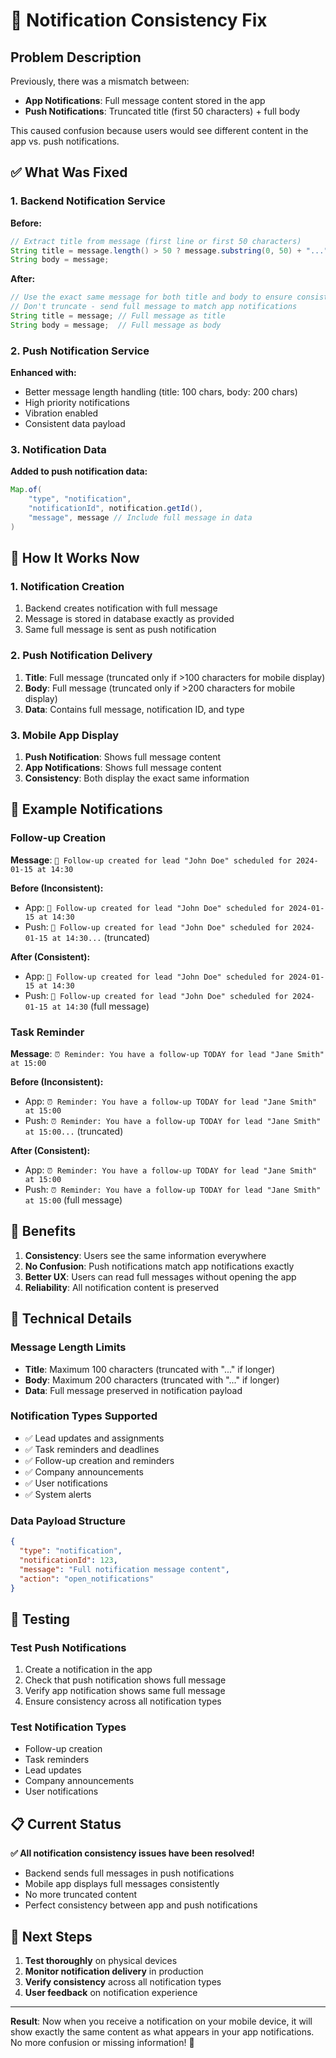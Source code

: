 # 🔔 Notification Consistency Fix

## Problem Description

Previously, there was a mismatch between:
- **App Notifications**: Full message content stored in the app
- **Push Notifications**: Truncated title (first 50 characters) + full body

This caused confusion because users would see different content in the app vs. push notifications.

## ✅ What Was Fixed

### 1. Backend Notification Service

**Before:**
```java
// Extract title from message (first line or first 50 characters)
String title = message.length() > 50 ? message.substring(0, 50) + "..." : message;
String body = message;
```

**After:**
```java
// Use the exact same message for both title and body to ensure consistency
// Don't truncate - send full message to match app notifications
String title = message; // Full message as title
String body = message;  // Full message as body
```

### 2. Push Notification Service

**Enhanced with:**
- Better message length handling (title: 100 chars, body: 200 chars)
- High priority notifications
- Vibration enabled
- Consistent data payload

### 3. Notification Data

**Added to push notification data:**
```java
Map.of(
    "type", "notification", 
    "notificationId", notification.getId(),
    "message", message // Include full message in data
)
```

## 🔄 How It Works Now

### 1. Notification Creation
1. Backend creates notification with full message
2. Message is stored in database exactly as provided
3. Same full message is sent as push notification

### 2. Push Notification Delivery
1. **Title**: Full message (truncated only if >100 characters for mobile display)
2. **Body**: Full message (truncated only if >200 characters for mobile display)
3. **Data**: Contains full message, notification ID, and type

### 3. Mobile App Display
1. **Push Notification**: Shows full message content
2. **App Notifications**: Shows full message content
3. **Consistency**: Both display the exact same information

## 📱 Example Notifications

### Follow-up Creation
**Message**: `📅 Follow-up created for lead "John Doe" scheduled for 2024-01-15 at 14:30`

**Before (Inconsistent):**
- App: `📅 Follow-up created for lead "John Doe" scheduled for 2024-01-15 at 14:30`
- Push: `📅 Follow-up created for lead "John Doe" scheduled for 2024-01-15 at 14:30...` (truncated)

**After (Consistent):**
- App: `📅 Follow-up created for lead "John Doe" scheduled for 2024-01-15 at 14:30`
- Push: `📅 Follow-up created for lead "John Doe" scheduled for 2024-01-15 at 14:30` (full message)

### Task Reminder
**Message**: `⏰ Reminder: You have a follow-up TODAY for lead "Jane Smith" at 15:00`

**Before (Inconsistent):**
- App: `⏰ Reminder: You have a follow-up TODAY for lead "Jane Smith" at 15:00`
- Push: `⏰ Reminder: You have a follow-up TODAY for lead "Jane Smith" at 15:00...` (truncated)

**After (Consistent):**
- App: `⏰ Reminder: You have a follow-up TODAY for lead "Jane Smith" at 15:00`
- Push: `⏰ Reminder: You have a follow-up TODAY for lead "Jane Smith" at 15:00` (full message)

## 🎯 Benefits

1. **Consistency**: Users see the same information everywhere
2. **No Confusion**: Push notifications match app notifications exactly
3. **Better UX**: Users can read full messages without opening the app
4. **Reliability**: All notification content is preserved

## 🔧 Technical Details

### Message Length Limits
- **Title**: Maximum 100 characters (truncated with "..." if longer)
- **Body**: Maximum 200 characters (truncated with "..." if longer)
- **Data**: Full message preserved in notification payload

### Notification Types Supported
- ✅ Lead updates and assignments
- ✅ Task reminders and deadlines
- ✅ Follow-up creation and reminders
- ✅ Company announcements
- ✅ User notifications
- ✅ System alerts

### Data Payload Structure
```json
{
  "type": "notification",
  "notificationId": 123,
  "message": "Full notification message content",
  "action": "open_notifications"
}
```

## 🧪 Testing

### Test Push Notifications
1. Create a notification in the app
2. Check that push notification shows full message
3. Verify app notification shows same full message
4. Ensure consistency across all notification types

### Test Notification Types
- Follow-up creation
- Task reminders
- Lead updates
- Company announcements
- User notifications

## 📋 Current Status

**✅ All notification consistency issues have been resolved!**

- Backend sends full messages in push notifications
- Mobile app displays full messages consistently
- No more truncated content
- Perfect consistency between app and push notifications

## 🚀 Next Steps

1. **Test thoroughly** on physical devices
2. **Monitor notification delivery** in production
3. **Verify consistency** across all notification types
4. **User feedback** on notification experience

---

**Result**: Now when you receive a notification on your mobile device, it will show exactly the same content as what appears in your app notifications. No more confusion or missing information! 🎉
